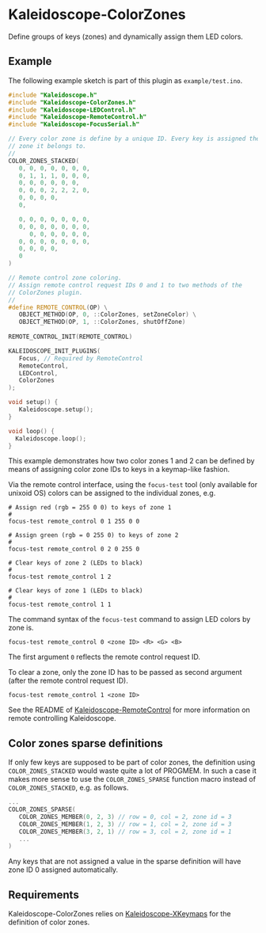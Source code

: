 # Kaleidoscope-ColorZones

Define groups of keys (zones) and dynamically assign them LED colors.

## Example

The following example sketch is part of this plugin as `example/test.ino`.

```cpp
#include "Kaleidoscope.h"
#include "Kaleidoscope-ColorZones.h"
#include "Kaleidoscope-LEDControl.h"
#include "Kaleidoscope-RemoteControl.h"
#include "Kaleidoscope-FocusSerial.h"

// Every color zone is define by a unique ID. Every key is assigned the 
// zone it belongs to.
//
COLOR_ZONES_STACKED(
   0, 0, 0, 0, 0, 0, 0,
   0, 1, 1, 1, 0, 0, 0,
   0, 0, 0, 0, 0, 0,
   0, 0, 0, 2, 2, 2, 0,
   0, 0, 0, 0,
   0,

   0, 0, 0, 0, 0, 0, 0,
   0, 0, 0, 0, 0, 0, 0,
      0, 0, 0, 0, 0, 0,
   0, 0, 0, 0, 0, 0, 0,
   0, 0, 0, 0,
   0 
)

// Remote control zone coloring.
// Assign remote control request IDs 0 and 1 to two methods of the
// ColorZones plugin.
//
#define REMOTE_CONTROL(OP) \
   OBJECT_METHOD(OP, 0, ::ColorZones, setZoneColor) \
   OBJECT_METHOD(OP, 1, ::ColorZones, shutOffZone)
   
REMOTE_CONTROL_INIT(REMOTE_CONTROL) 

KALEIDOSCOPE_INIT_PLUGINS(
   Focus, // Required by RemoteControl
   RemoteControl,
   LEDControl,
   ColorZones
);

void setup() {  
   Kaleidoscope.setup();
}

void loop() {
  Kaleidoscope.loop();
}
```

This example demonstrates how two color zones 1 and 2 can be defined by means
of assigning color zone IDs to keys in a keymap-like fashion.

Via the remote control interface, using the `focus-test` tool (only available for unixoid OS) colors can be assigned to the individual 
zones, e.g.

```
# Assign red (rgb = 255 0 0) to keys of zone 1
#
focus-test remote_control 0 1 255 0 0

# Assign green (rgb = 0 255 0) to keys of zone 2
#
focus-test remote_control 0 2 0 255 0 

# Clear keys of zone 2 (LEDs to black)
#
focus-test remote_control 1 2 

# Clear keys of zone 1 (LEDs to black)
#
focus-test remote_control 1 1
```

The command syntax of the `focus-test` command to assign LED colors by zone is.

```
focus-test remote_control 0 <zone ID> <R> <G> <B>
```
The first argument `0` reflects the remote control request ID.

To clear a zone, only the zone ID has to be passed as second argument (after the remote control request ID).

```
focus-test remote_control 1 <zone ID>
```

See the README of [Kaleidoscope-RemoteControl](https://github.com/CapeLeidokos/Kaleidoscope-RemoteControl.git) for more information on remote controlling Kaleidoscope.

## Color zones sparse definitions

If only few keys are supposed to be part of color zones, the definition using
`COLOR_ZONES_STACKED` would waste quite a lot of PROGMEM. 
In such a case it makes more sense to use the `COLOR_ZONES_SPARSE` function macro
instead of `COLOR_ZONES_STACKED`, e.g. as follows.

```cpp
...
COLOR_ZONES_SPARSE(
   COLOR_ZONES_MEMBER(0, 2, 3) // row = 0, col = 2, zone id = 3
   COLOR_ZONES_MEMBER(1, 2, 3) // row = 1, col = 2, zone id = 3
   COLOR_ZONES_MEMBER(3, 2, 1) // row = 3, col = 2, zone id = 1
   ...
)
```
Any keys that are not assigned a value in the sparse definition will have
zone ID 0 assigned automatically.

## Requirements

Kaleidoscope-ColorZones relies on [Kaleidoscope-XKeymaps](https://github.com/CapeLeidokos/Kaleidoscope-XKeymaps.git) for the definition of color zones.
